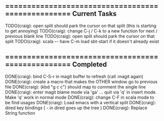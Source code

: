 ==================================================
   Current Tasks
--------------------------------------------------
TODO(craig): open split should park the cursor on that split (this is starting to get annoying)
TODO(craig): change C-j / C-k to a new function for next / previous blank line
TODO(craig): open split should park the cursor on that split
TODO(craig): scala -- have C-m load sbt-start if it doesn't already exist

==================================================
   Completed
--------------------------------------------------
DONE(craig): bind C-S-r in magit buffer to refresh (call :magit again)
DONE(craig): create a macro that makes the OTHER window go to previous file
DONE(craig): (kbd "g c c") should map to comment the single line
DONE(craig): enter magit blame mode via 'ga' ... quit via 'q' in insert mode. Make 'q' work in normal mode
DONE(craig): change C-F in scala mode to be find usages
DONE(craig): Load emacs with a vertical split
DONE(craig): dired key bindings ( - in dired goes up the tree )
DONE(craig): Replace String function
